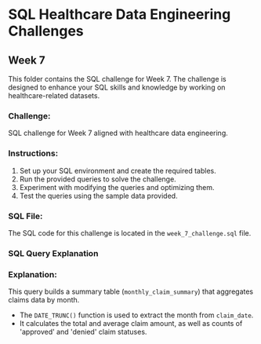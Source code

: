 
# SQL Healthcare Data Engineering Challenges

## Week 7

This folder contains the SQL challenge for Week 7. The challenge is designed to enhance your SQL skills and knowledge by working on healthcare-related datasets.

### Challenge:
SQL challenge for Week 7 aligned with healthcare data engineering.

### Instructions:
1. Set up your SQL environment and create the required tables.
2. Run the provided queries to solve the challenge.
3. Experiment with modifying the queries and optimizing them.
4. Test the queries using the sample data provided.

### SQL File:
The SQL code for this challenge is located in the `week_7_challenge.sql` file.


### SQL Query Explanation

### Explanation:
This query builds a summary table (`monthly_claim_summary`) that aggregates claims data by month.
- The `DATE_TRUNC()` function is used to extract the month from `claim_date`.
- It calculates the total and average claim amount, as well as counts of 'approved' and 'denied' claim statuses.
